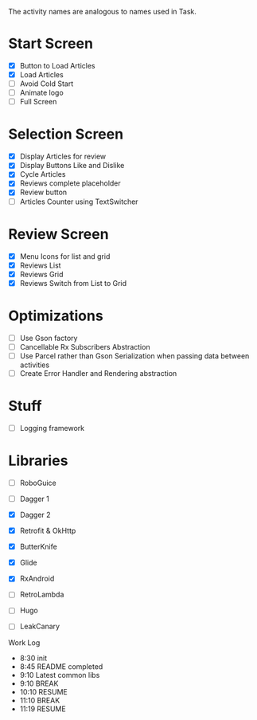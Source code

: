 
The activity names are analogous to names used in Task.

# Start Screen

- [X] Button to Load Articles
- [X] Load Articles
- [ ] Avoid Cold Start
- [ ] Animate logo
- [ ] Full Screen

# Selection Screen

- [X] Display Articles for review
- [X] Display Buttons Like and Dislike
- [X] Cycle Articles
- [X] Reviews complete placeholder
- [X] Review button
- [ ] Articles Counter using TextSwitcher

# Review Screen

- [X] Menu Icons for list and grid
- [X] Reviews List
- [X] Reviews Grid
- [X] Reviews Switch from List to Grid

# Optimizations

- [ ] Use Gson factory
- [ ] Cancellable Rx Subscribers Abstraction
- [ ] Use Parcel rather than Gson Serialization when passing data between activities
- [ ] Create Error Handler and Rendering abstraction

# Stuff
- [ ] Logging framework


# Libraries
- [ ] RoboGuice
- [ ] Dagger 1
- [X] Dagger 2
- [X] Retrofit & OkHttp
- [X] ButterKnife
- [X] Glide
- [X] RxAndroid
- [ ] RetroLambda
- [ ] Hugo
- [ ] LeakCanary



Work Log

- 8:30 init
- 8:45 README completed
- 9:10 Latest common libs
- 9:10 BREAK
- 10:10 RESUME
- 11:10 BREAK
- 11:19 RESUME


